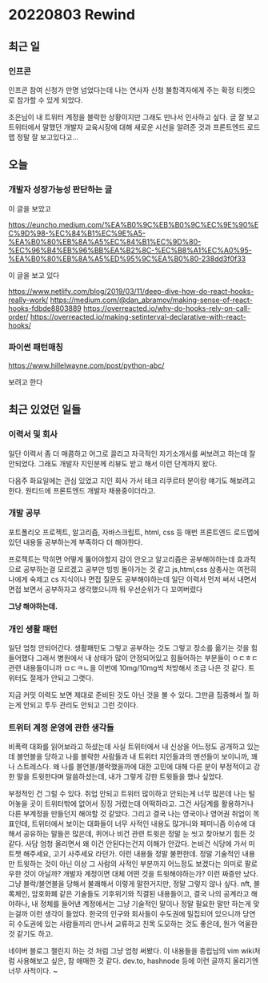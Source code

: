 # 20220803 Rewind

## 최근 일

### 인프콘

인프콘 참여 신청가 만명 넘었다는데 나는 연사자 신청 불합격자에게 주는 확정 티켓으로 참가할 수 있게 되었다.

조은님이 내 트위터 계정을 블락한 상황이지만 그래도 만나서 인사하고 싶다. 글 잘 보고 트위터에서 말했던 개발자 교육시장에 대해 새로운 시선을 알려준 것과 프론트엔드 로드맵 정말 잘 보고있다고...

## 오늘

### 개발자 성장가능성 판단하는 글

이 글을 보았고

<https://euncho.medium.com/%EA%B0%9C%EB%B0%9C%EC%9E%90%EC%9D%98-%EC%84%B1%EC%9E%A5-%EA%B0%80%EB%8A%A5%EC%84%B1%EC%9D%80-%EC%96%B4%EB%96%BB%EA%B2%8C-%EC%B8%A1%EC%A0%95-%EA%B0%80%EB%8A%A5%ED%95%9C%EA%B0%80-238dd3f0f33>

이 글을 보고 있다

<https://www.netlify.com/blog/2019/03/11/deep-dive-how-do-react-hooks-really-work/>
<https://medium.com/@dan_abramov/making-sense-of-react-hooks-fdbde8803889>
<https://overreacted.io/why-do-hooks-rely-on-call-order/>
<https://overreacted.io/making-setinterval-declarative-with-react-hooks/>

### 파이썬 패턴매칭

<https://www.hillelwayne.com/post/python-abc/>

보려고 한다

## 최근 있었던 일들

### 이력서 및 회사

일단 이력서 좀 더 매콤하고 어그로 끌리고 자극적인 자기소개서를 써보려고 하는데 잘 안되었다. 그래도 개발자 지인분께 리뷰도 받고 해서 이런 단계까지 왔다.

다음주 화요일에는 관심 있었고 지인 회사 가서 테크 리쿠르터 분이랑 얘기도 해보려고 한다. 원티드에 프론트엔드 개발자 채용중이더라고.

### 개발 공부

포트폴리오 프로젝트, 알고리즘, 자바스크립트, html, css 등 매번 프론트엔드 로드맵에 있던 내용들 공부하는게 부족하다 더 해야한다.

프로젝트는 막히면 어떻게 뚫어야할지 감이 안오고
알고리즘은 공부해야하는데 효과적으로 공부하는걸 모르겠고 공부만 빙빙 돌아가는 것 같고
js,html,css 삼총사는 여전히 나에게 숙제고
cs 지식이나 면접 질문도 공부해야하는데 일단 이력서 먼저 써서 내면서 면접 보면서 공부하자고 생각했으니까 뭐 우선순위가 다 꼬여버렸다

__그냥 해야하는데.__

### 개인 생활 패턴

일단 엄청 안되어간다. 생활패턴도 그렇고 공부하는 것도 그렇고 장소를 옮기는 것을 힘들어했다
그래서 병원에서 내 상태가 많이 안정되어있고 힘들어하는 부분들이 ㅇㄷㅎㄷ 관련 내용들이니까 ㅁㄷㅋㄴ을 이번에 10mg/10mg씩 처방해서 조금 나은 것 같다.
트위터도 절제가 안되고 그랫다.

지금 커밋 이력도 보면 제대로 준비된 것도 아닌 것을 볼 수 있다. 그만큼 집중해서 뭘 하는게 안되고 투두 관리도 안되고 그런 것이다.

### 트위터 계정 운영에 관한 생각들

비폭력 대화를 읽어보라고 하셨는데 사실 트위터에서 내 신상을 어느정도 공개하고 있는데 블언블을 당하고 나를 블락한 사람들과 내 트위터 지인들과의 멘션들이 보이니까, 꽤나 스트레스다. 왜 나를 블언블/블락했을까에 대한 고민에 대해 다른 분이 부정적이고 강한 말을 트윗한다며 말씀하셨는데, 내가 그렇게 강한 트윗들을 했나 싶었다.

부정적인 건 그럴 수 있다. 취업 안되고 트위터 많이하고 안되는게 너무 많은데 나는 털어놓을 곳이 트위터밖에 없어서 징징 거렸는데 어떡하라고. 그건 사담계를 활용하거나 다른 부계정을 만들던지 해야할 것 같았다. 그리고 결국 나는 영국이나 영어권 취업이 목표인데, 트위터에서 보이는 대화들이 너무 사적인 내용도 많거니와 페미니즘 이슈에 대해서 공유하는 말들은 많은데, 퀴어나 비건 관련 트윗은 정말 눈 씻고 찾아보기 힘든 것 같다. 사담 엄청 올리면서 왜 이건 안된다는건지 이해가 안갔다. 논비건 식당에 가서 미트챗 해주세요, 고기 사주세요 라던가. 이런 내용들 정말 불편한데. 정말 기술적인 내용만 트윗하는 것이 아닌 이상 그 사람의 사적인 부분까지 어느정도 보겠다는 의미로 팔로우한 것이 아닐까? 개발자 계정이면 대체 어떤 것을 트윗해야하는가? 이런 짜증만 났다. 그냥 블락/블언블을 당해서 불쾌해서 이렇게 말한거지만, 정말 그렇지 않나 싶다. nft, 블록체인, 암호화폐 같은 기술들도 기후위기와 직결된 내용들이고, 결국 나의 공계라고 해야하나, 내 정체를 들어낸 계정에서는 그냥 기술적인 말이나 정말 필요한 말만 하는게 맞는걸까 이런 생각이 들었다. 한국의 인구와 회사들이 수도권에 밀집되어 있으니까 당연히 수도권에 있는 사람들끼리 만나서 교류하고 친목 도모하는 것도 좋은데, 뭔가 억울한 것 같기도 하고.

네이버 블로그 챌린지 하는 것 처럼 그냥 엄청 써봤다. 이 내용들을 종립님의 vim wiki처럼 사용해보고 싶은, 참 애매한 것 같다. dev.to, hashnode 등에 이런 글까지 올리기엔 너무 사적이다.
~